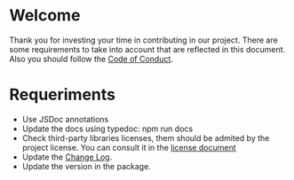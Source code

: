 # Welcome
Thank you for investing your time in contributing in our project. There are some requirements to take into account that are reflected in this document. Also you should follow the [Code of Conduct](./CODE_OF_CONDUCT.md).

# Requeriments
- Use JSDoc annotations
- Update the docs using typedoc: npm run docs
- Check third-party libraries licenses, them should be admited by the project license. You can consult it in the [license document](./LICENSE)
- Update the [Change Log](./CHANGELOG.md).
- Update the version in the package.
